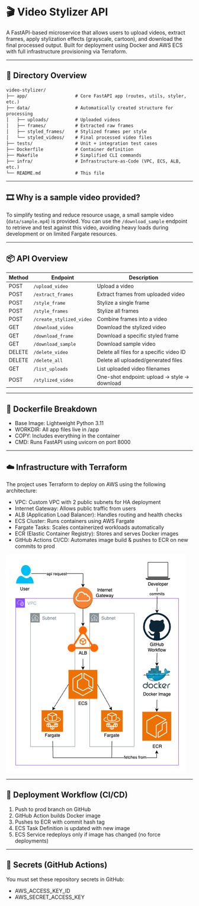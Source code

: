 # 🎬 Video Stylizer API

A FastAPI-based microservice that allows users to upload videos, extract frames, apply stylization effects (grayscale, cartoon), and download the final processed output. Built for deployment using Docker and AWS ECS with full infrastructure provisioning via Terraform.

---

## 📁 Directory Overview

```text
video-stylizer/ 
├── app/                  # Core FastAPI app (routes, utils, styler, etc.)
├── data/                 # Automatically created structure for processing
│   ├── uploads/          # Uploaded videos
│   ├── frames/           # Extracted raw frames
│   ├── styled_frames/    # Stylized frames per style
│   └── styled_videos/    # Final processed video files
├── tests/                # Unit + integration test cases
├── Dockerfile            # Container definition
├── Makefile              # Simplified CLI commands
├── infra/                # Infrastructure-as-Code (VPC, ECS, ALB, etc.)
└── README.md             # This file
```

---

## 🎞️ Why is a sample video provided?

To simplify testing and reduce resource usage, a small sample video (`data/sample.mp4`) is provided. You can use the `/download_sample` endpoint to retrieve and test against this video, avoiding heavy loads during development or on limited Fargate resources.

---

## 📦 API Overview

| Method | Endpoint              | Description                                |
|--------|-----------------------|--------------------------------------------|
| POST   | `/upload_video`       | Upload a video                             |
| POST   | `/extract_frames`     | Extract frames from uploaded video         |
| POST   | `/style_frame`        | Stylize a single frame                     |
| POST   | `/style_frames`       | Stylize all frames                         |
| POST   | `/create_stylized_video` | Combine frames into a video              |
| GET    | `/download_video`     | Download the stylized video                |
| GET    | `/download_frame`     | Download a specific styled frame           |
| GET    | `/download_sample`    | Download sample video                      |
| DELETE | `/delete_video`       | Delete all files for a specific video ID   |
| DELETE | `/delete_all`         | Delete all uploaded/generated files        |
| GET    | `/list_uploads`       | List uploaded video filenames              |
| POST   | `/stylized_video`     | One-shot endpoint: upload → style → download |

---

## 🐳 Dockerfile Breakdown

- Base Image: Lightweight Python 3.11
- WORKDIR: All app files live in /app
- COPY: Includes everything in the container
- CMD: Runs FastAPI using uvicorn on port 8000

---

## ☁️ Infrastructure with Terraform

The project uses Terraform to deploy on AWS using the following architecture:
- VPC: Custom VPC with 2 public subnets for HA deployment
- Internet Gateway: Allows public traffic from users
- ALB (Application Load Balancer): Handles routing and health checks
- ECS Cluster: Runs containers using AWS Fargate
- Fargate Tasks: Scales containerized workloads automatically
- ECR (Elastic Container Registry): Stores and serves Docker images
- GitHub Actions CI/CD: Automates image build & pushes to ECR on new commits to prod

![AWS Infrastructure](./data/Infrastructure_Diagram.png)

---

## 🚀 Deployment Workflow (CI/CD)

1.	Push to prod branch on GitHub
2.	GitHub Action builds Docker image
3.	Pushes to ECR with commit hash tag
4.	ECS Task Definition is updated with new image
5.	ECS Service redeploys only if image has changed (no force deployments)

---

## 🔐 Secrets (GitHub Actions)

You must set these repository secrets in GitHub:
- AWS_ACCESS_KEY_ID
- AWS_SECRET_ACCESS_KEY